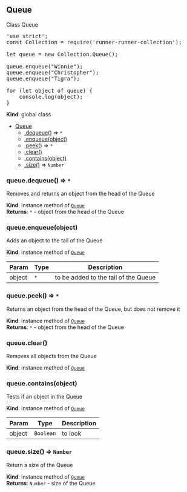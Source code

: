 <a name="Queue"></a>

## Queue
Class Queue
<pre>
'use strict';
const Collection = require('runner-runner-collection');

let queue = new Collection.Queue();

queue.enqueue("Winnie");
queue.enqueue("Christopher");
queue.enqueue("Tigra");

for (let object of queue) {
	console.log(object);
}
</pre>

**Kind**: global class  

* [Queue](#Queue)
    * [.dequeue()](#Queue+dequeue) ⇒ <code>\*</code>
    * [.enqueue(object)](#Queue+enqueue)
    * [.peek()](#Queue+peek) ⇒ <code>\*</code>
    * [.clear()](#Queue+clear)
    * [.contains(object)](#Queue+contains)
    * [.size()](#Queue+size) ⇒ <code>Number</code>

<a name="Queue+dequeue"></a>

### queue.dequeue() ⇒ <code>\*</code>
Removes and returns an object from the head of the Queue

**Kind**: instance method of <code>[Queue](#Queue)</code>  
**Returns**: <code>\*</code> - object from the head of the Queue  
<a name="Queue+enqueue"></a>

### queue.enqueue(object)
Adds an object to the tail of the Queue

**Kind**: instance method of <code>[Queue](#Queue)</code>  

| Param | Type | Description |
| --- | --- | --- |
| object | <code>\*</code> | to be added to the tail of the Queue |

<a name="Queue+peek"></a>

### queue.peek() ⇒ <code>\*</code>
Returns an object from the head of the Queue, but does not remove it

**Kind**: instance method of <code>[Queue](#Queue)</code>  
**Returns**: <code>\*</code> - object from the head of the Queue  
<a name="Queue+clear"></a>

### queue.clear()
Removes all objects from the Queue

**Kind**: instance method of <code>[Queue](#Queue)</code>  
<a name="Queue+contains"></a>

### queue.contains(object)
Tests if an object in the Queue

**Kind**: instance method of <code>[Queue](#Queue)</code>  

| Param | Type | Description |
| --- | --- | --- |
| object | <code>Boolean</code> | to look |

<a name="Queue+size"></a>

### queue.size() ⇒ <code>Number</code>
Return a size of the Queue

**Kind**: instance method of <code>[Queue](#Queue)</code>  
**Returns**: <code>Number</code> - size of the Queue  
